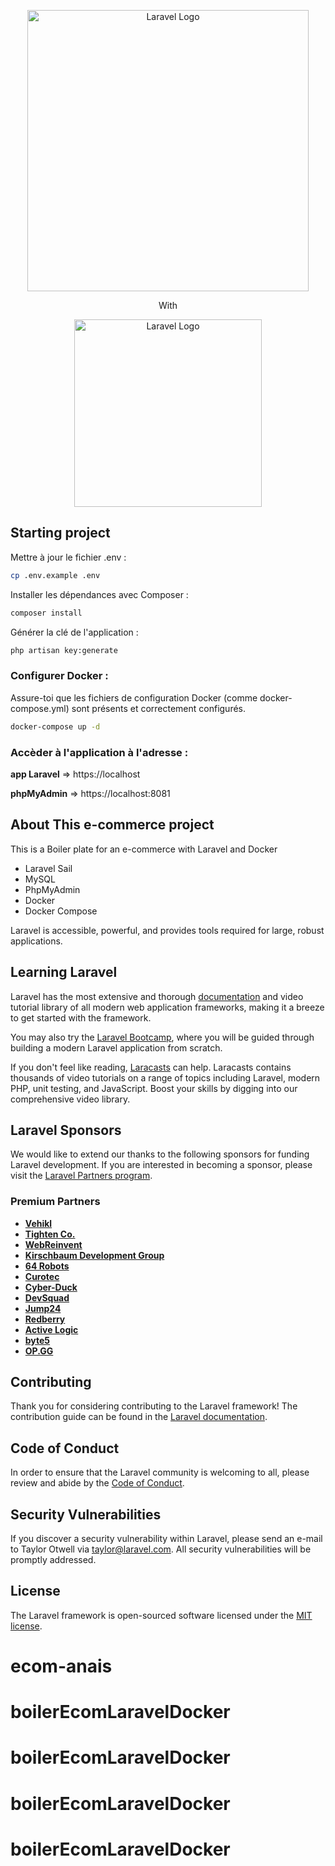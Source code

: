 <p align="center"><a href="https://laravel.com" target="_blank"><img src="https://raw.githubusercontent.com/laravel/art/master/logo-lockup/5%20SVG/2%20CMYK/1%20Full%20Color/laravel-logolockup-cmyk-red.svg" width="450" alt="Laravel Logo"></a></p>

<p align="center">With</p>

<p align="center"><a href="https://laravel.com" target="_blank"><img src="https://upload.wikimedia.org/wikipedia/commons/4/4e/Docker_%28container_engine%29_logo.svg" width="300" alt="Laravel Logo"></a></p>

## Starting project

Mettre à jour le fichier .env :

```bash
cp .env.example .env
```

Installer les dépendances avec Composer :
```bash
composer install
```
Générer la clé de l'application :
```bash
php artisan key:generate
```

### Configurer Docker :

Assure-toi que les fichiers de configuration Docker (comme docker-compose.yml) sont présents et correctement configurés.

```bash
docker-compose up -d
```

### Accèder à l'application à l'adresse :

**app Laravel**  => https://localhost

**phpMyAdmin** => https://localhost:8081

## About This e-commerce project

This is a Boiler plate for an e-commerce with Laravel and Docker

- Laravel Sail
- MySQL
- PhpMyAdmin
- Docker
- Docker Compose

Laravel is accessible, powerful, and provides tools required for large, robust applications.

## Learning Laravel

Laravel has the most extensive and thorough [documentation](https://laravel.com/docs) and video tutorial library of all modern web application frameworks, making it a breeze to get started with the framework.

You may also try the [Laravel Bootcamp](https://bootcamp.laravel.com), where you will be guided through building a modern Laravel application from scratch.

If you don't feel like reading, [Laracasts](https://laracasts.com) can help. Laracasts contains thousands of video tutorials on a range of topics including Laravel, modern PHP, unit testing, and JavaScript. Boost your skills by digging into our comprehensive video library.

## Laravel Sponsors

We would like to extend our thanks to the following sponsors for funding Laravel development. If you are interested in becoming a sponsor, please visit the [Laravel Partners program](https://partners.laravel.com).

### Premium Partners

- **[Vehikl](https://vehikl.com/)**
- **[Tighten Co.](https://tighten.co)**
- **[WebReinvent](https://webreinvent.com/)**
- **[Kirschbaum Development Group](https://kirschbaumdevelopment.com)**
- **[64 Robots](https://64robots.com)**
- **[Curotec](https://www.curotec.com/services/technologies/laravel/)**
- **[Cyber-Duck](https://cyber-duck.co.uk)**
- **[DevSquad](https://devsquad.com/hire-laravel-developers)**
- **[Jump24](https://jump24.co.uk)**
- **[Redberry](https://redberry.international/laravel/)**
- **[Active Logic](https://activelogic.com)**
- **[byte5](https://byte5.de)**
- **[OP.GG](https://op.gg)**

## Contributing

Thank you for considering contributing to the Laravel framework! The contribution guide can be found in the [Laravel documentation](https://laravel.com/docs/contributions).

## Code of Conduct

In order to ensure that the Laravel community is welcoming to all, please review and abide by the [Code of Conduct](https://laravel.com/docs/contributions#code-of-conduct).

## Security Vulnerabilities

If you discover a security vulnerability within Laravel, please send an e-mail to Taylor Otwell via [taylor@laravel.com](mailto:taylor@laravel.com). All security vulnerabilities will be promptly addressed.

## License

The Laravel framework is open-sourced software licensed under the [MIT license](https://opensource.org/licenses/MIT).
# ecom-anais
# boilerEcomLaravelDocker
# boilerEcomLaravelDocker
# boilerEcomLaravelDocker
# boilerEcomLaravelDocker
